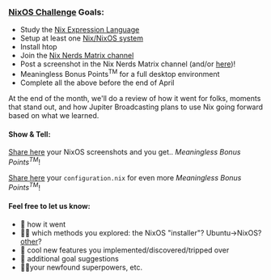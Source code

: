### [NixOS Challenge](https://linuxunplugged.com/451) Goals:

+ Study the [Nix Expression Language](https://nixos.org/manual/nix/stable/)
+ Setup at least one [Nix/NixOS system](https://nixos.org/manual/nixos/stable/)
+ Install htop
+ Join the [Nix Nerds Matrix channel](https://linuxunplugged.com/matrixinfo)
+ Post a screenshot in the Nix Nerds Matrix channel (and/or [here](https://github.com/JupiterBroadcasting/nixos-challenge/discussions/1))!
+ Meaningless Bonus Points<sup>TM</sup> for a full desktop environment
+ Complete all the above before the end of April


At the end of the month, we'll do a review of how it went for folks, moments that stand out, and how Jupiter Broadcasting plans to use Nix going forward based on what we learned.

#### Show & Tell:
[Share here](https://github.com/JupiterBroadcasting/nixos-challenge/discussions/1) your NixOS screenshots and you get.. _Meaningless Bonus Points<sup>TM</sup>_!

[Share here](https://github.com/JupiterBroadcasting/nixos-challenge/discussions/2) your ``configuration.nix`` for even more _Meaningless Bonus Points<sup>TM</sup>_!


#### Feel free to let us know:
* 💯 how it went
* 🧑‍💻 which methods you explored: the NixOS "installer"? Ubuntu->NixOS? [other](https://nixos.org/manual/nixos/stable/index.html#sec-installing-from-other-distro)?
* 🤖 cool new features you implemented/discovered/tripped over
* 🎯 additional goal suggestions
* 🦸‍♀️your newfound superpowers, etc.  
